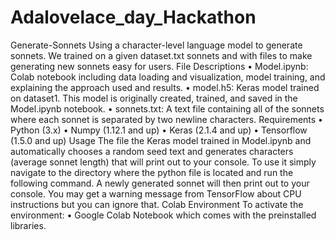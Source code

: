 # Adalovelace_day_Hackathon

Generate-Sonnets
Using a character-level language model to generate sonnets. We trained on a given dataset.txt sonnets and with files to make generating new sonnets easy for users.
File Descriptions
• Model.ipynb: Colab notebook including data loading and visualization, model training, and explaining the approach used and results.
• model.h5: Keras model trained on dataset1. This model is originally created, trained, and saved in the Model.ipynb notebook.
• sonnets.txt: A text file containing all of the sonnets where each sonnet is separated by two newline characters.
Requirements
• Python (3.x)
• Numpy (1.12.1 and up)
• Keras (2.1.4 and up)
• Tensorflow (1.5.0 and up)
Usage
The file the Keras model trained in Model.ipynb and automatically chooses a random seed text and generates characters (average sonnet length) that will print out to your console. To use it simply navigate to the directory where the python file is located and run the following command.
A newly generated sonnet will then print out to your console. You may get a warning message from TensorFlow about CPU instructions but you can ignore that.
Colab Environment
To activate the environment:
• Google Colab Notebook which comes with the preinstalled libraries.
